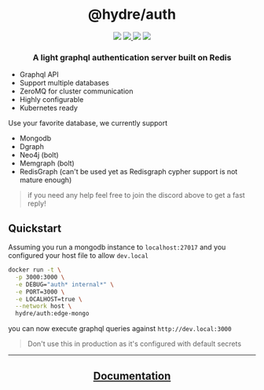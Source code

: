 <h1 align=center>@hydre/auth</h1>
<p align=center>
  <img src="https://img.shields.io/github/license/HydreIO/auth.svg?style=for-the-badge" />
  <a href="https://hub.docker.com/r/hydre/auth">
    <img src="https://img.shields.io/docker/cloud/build/hydre/auth?label=build&logo=docker&style=for-the-badge" />
  </a>
  <a>
    <img src="https://img.shields.io/docker/pulls/hydre/auth?label=pulls&logo=docker&style=for-the-badge">
  </a>
  <a href="https://discord.gg/bRSpRpD">
    <img src="https://img.shields.io/discord/398114799776694272.svg?logo=discord&style=for-the-badge" />
  </a>
</p>

<h3 align=center>A light graphql authentication server built on Redis</h3>

- Graphql API
- Support multiple databases
- ZeroMQ for cluster communication
- Highly configurable
- Kubernetes ready

Use your favorite database, we currently support

- Mongodb
- Dgraph
- Neo4j (bolt)
- Memgraph (bolt)
- RedisGraph (can't be used yet as Redisgraph cypher support is not mature enough)

> if you need any help feel free to join the discord above to get a fast reply!

## Quickstart

Assuming you run a mongodb instance to `localhost:27017` and you configured your host file to allow `dev.local`
```sh
docker run -t \
  -p 3000:3000 \
  -e DEBUG="auth* internal*" \
  -e PORT=3000 \
  -e LOCALHOST=true \
  --network host \
  hydre/auth:edge-mongo
```

you can now execute graphql queries against `http://dev.local:3000`

> Don't use this in production as it's configured with default secrets

---

<a href="https://docs.auth.hydre.io/"><h2 align=center>Documentation</h3></a>